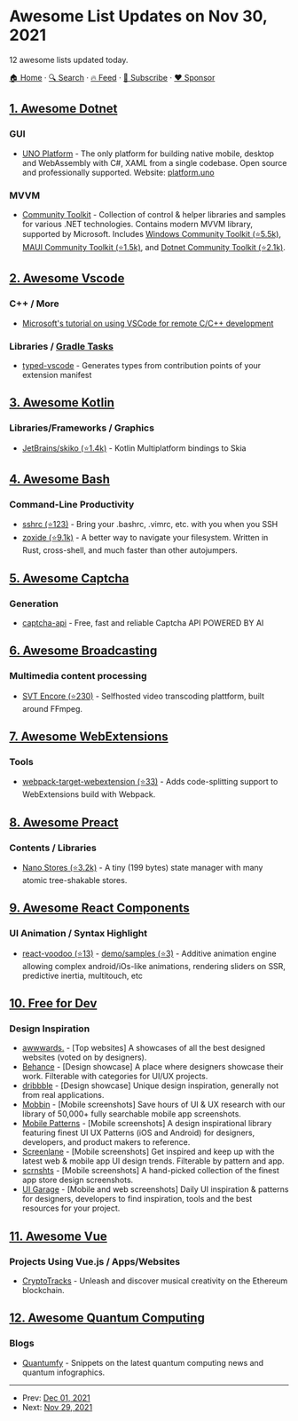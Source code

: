 # Awesome List Updates on Nov 30, 2021

12 awesome lists updated today.

[🏠 Home](/README.md) · [🔍 Search](https://www.trackawesomelist.com/search/) · [🔥 Feed](https://www.trackawesomelist.com/rss.xml) · [📮 Subscribe](https://trackawesomelist.us17.list-manage.com/subscribe?u=d2f0117aa829c83a63ec63c2f&id=36a103854c) · [❤️  Sponsor](https://github.com/sponsors/theowenyoung)



## [1. Awesome Dotnet](/content/quozd/awesome-dotnet/README.md)

### GUI

*   [UNO Platform](https://github.com/unoplatform) - The only platform for building native mobile, desktop and WebAssembly with C#, XAML from a single codebase. Open source and professionally supported. Website: [platform.uno](https://platform.uno/)

### MVVM

*   [Community Toolkit](https://github.com/CommunityToolkit) - Collection of control & helper libraries and samples for various .NET technologies. Contains modern MVVM library, supported by Microsoft. Includes [Windows Community Toolkit (⭐5.5k)](https://github.com/CommunityToolkit/WindowsCommunityToolkit), [MAUI Community Toolkit (⭐1.5k)](https://github.com/CommunityToolkit/Maui), and [Dotnet Community Toolkit (⭐2.1k)](https://github.com/CommunityToolkit/dotnet).

## [2. Awesome Vscode](/content/viatsko/awesome-vscode/README.md)

### C++ / More

*   [Microsoft's tutorial on using VSCode for remote C/C++ development](https://devblogs.microsoft.com/cppblog/vscode-cpp-may-2019-update/)

### Libraries / [Gradle Tasks](https://marketplace.visualstudio.com/items?itemName=richardwillis.vscode-gradle)

*   [typed-vscode](https://www.npmjs.com/typed-vscode) - Generates types from contribution points of your extension manifest

## [3. Awesome Kotlin](/content/KotlinBy/awesome-kotlin/README.md)

### Libraries/Frameworks / Graphics

*   [JetBrains/skiko (⭐1.4k)](https://github.com/JetBrains/skiko) - Kotlin Multiplatform bindings to Skia

## [4. Awesome Bash](/content/awesome-lists/awesome-bash/README.md)

### Command-Line Productivity

*   [sshrc (⭐123)](https://github.com/cdown/sshrc) - Bring your .bashrc, .vimrc, etc. with you when you SSH
*   [zoxide (⭐9.1k)](https://github.com/ajeetdsouza/zoxide) - A better way to navigate your filesystem. Written in Rust, cross-shell, and much faster than other autojumpers.

## [5. Awesome Captcha](/content/ZYSzys/awesome-captcha/README.md)

### Generation

*   [captcha-api](https://captcha-api.akshit.me) - Free, fast and reliable Captcha API POWERED BY AI

## [6. Awesome Broadcasting](/content/ebu/awesome-broadcasting/README.md)

### Multimedia content processing

*   [SVT Encore (⭐230)](https://github.com/svt/encore) - Selfhosted video transcoding plattform, built around FFmpeg.

## [7. Awesome WebExtensions](/content/fregante/Awesome-WebExtensions/README.md)

### Tools

*   [webpack-target-webextension (⭐33)](https://github.com/awesome-webextension/webpack-target-webextension) - Adds code-splitting support to WebExtensions build with Webpack.

## [8. Awesome Preact](/content/preactjs/awesome-preact/README.md)

### Contents / Libraries

*   [Nano Stores (⭐3.2k)](https://github.com/nanostores/nanostores) - A tiny (199 bytes) state manager with many atomic tree-shakable stores.

## [9. Awesome React Components](/content/brillout/awesome-react-components/README.md)

### UI Animation / Syntax Highlight

*   [react-voodoo (⭐13)](https://github.com/react-voodoo/react-voodoo) - [demo/samples (⭐3)](https://github.com/react-voodoo/react-voodoo-samples) - Additive animation engine allowing complex android/iOs-like animations, rendering sliders on SSR, predictive inertia, multitouch, etc

## [10. Free for Dev](/content/ripienaar/free-for-dev/README.md)

### Design Inspiration

*   [awwwards.](https://www.awwwards.com/) - \[Top websites] A showcases of all the best designed websites (voted on by designers).
*   [Behance](https://www.behance.net/) - \[Design showcase] A place where designers showcase their work. Filterable with categories for UI/UX projects.
*   [dribbble](https://dribbble.com/) - \[Design showcase] Unique design inspiration, generally not from real applications.
*   [Mobbin](https://mobbin.design/) - \[Mobile screenshots] Save hours of UI & UX research with our library of 50,000+ fully searchable mobile app screenshots.
*   [Mobile Patterns](https://www.mobile-patterns.com/) - \[Mobile screenshots] A design inspirational library featuring finest UI UX Patterns (iOS and Android) for designers, developers, and product makers to reference.
*   [Screenlane](https://screenlane.com/) - \[Mobile screenshots] Get inspired and keep up with the latest web & mobile app UI design trends. Filterable by pattern and app.
*   [scrnshts](https://scrnshts.club/) - \[Mobile screenshots] A hand-picked collection of the finest app store design screenshots.
*   [UI Garage](https://uigarage.net/) - \[Mobile and web screenshots] Daily UI inspiration & patterns for designers, developers to find inspiration, tools and the best resources for your project.

## [11. Awesome Vue](/content/vuejs/awesome-vue/README.md)

### Projects Using Vue.js / Apps/Websites

*   [CryptoTracks](https://cryptotracks.io) - Unleash and discover musical creativity on the Ethereum blockchain.

## [12. Awesome Quantum Computing](/content/desireevl/awesome-quantum-computing/README.md)

### Blogs

*   [Quantumfy](https://quantumfyed.com/) - Snippets on the latest quantum computing news and quantum infographics.

---

- Prev: [Dec 01, 2021](/content/2021/12/01/README.md)
- Next: [Nov 29, 2021](/content/2021/11/29/README.md)